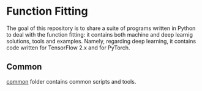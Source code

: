 # Function Fitting
The goal of this repository is to share a suite of programs written in Python to deal with the function fitting: it contains both machine and deep learnig solutions, tools and examples. Namely, regarding deep learning, it contains code written for TensorFlow 2.x and for PyTorch.

## Common
[common](./common) folder contains common scripts and tools.

